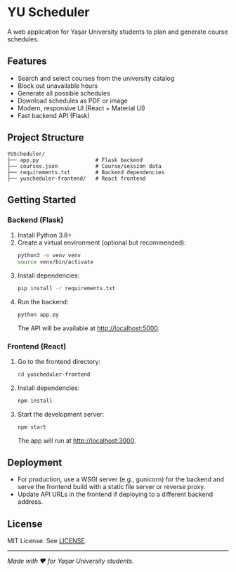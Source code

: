 # YU Scheduler

A web application for Yaşar University students to plan and generate course schedules.

## Features

- Search and select courses from the university catalog
- Block out unavailable hours
- Generate all possible schedules
- Download schedules as PDF or image
- Modern, responsive UI (React + Material UI)
- Fast backend API (Flask)

## Project Structure

```
YUScheduler/
├── app.py                  # Flask backend
├── courses.json            # Course/session data
├── requirements.txt        # Backend dependencies
├── yuscheduler-frontend/   # React frontend
```

## Getting Started

### Backend (Flask)

1. Install Python 3.8+
2. Create a virtual environment (optional but recommended):
   ```bash
   python3 -m venv venv
   source venv/bin/activate
   ```
3. Install dependencies:
   ```bash
   pip install -r requirements.txt
   ```
4. Run the backend:
   ```bash
   python app.py
   ```
   The API will be available at [http://localhost:5000](http://localhost:5000).

### Frontend (React)

1. Go to the frontend directory:
   ```bash
   cd yuscheduler-frontend
   ```
2. Install dependencies:
   ```bash
   npm install
   ```
3. Start the development server:
   ```bash
   npm start
   ```
   The app will run at [http://localhost:3000](http://localhost:3000).

## Deployment

- For production, use a WSGI server (e.g., gunicorn) for the backend and serve the frontend build with a static file server or reverse proxy.
- Update API URLs in the frontend if deploying to a different backend address.

## License

MIT License. See [LICENSE](LICENSE).

---

_Made with ❤️ for Yaşar University students._
